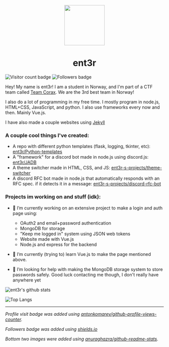 <p align="center">
  <img src="http://gravatar.com/avatar/708126e718f81d89e6daffba2b153c72.png?size=512&d=retro" align="center" width="128px" />
</p>

<h1 align="center">ent3r</h1>

![Visitor count badge](https://komarev.com/ghpvc/?username=ent3r) ![Followers badge](https://img.shields.io/github/followers/ent3r?label=Followers&style=flat)

Hey! My name is ent3r! I am a student in Norway, and I'm part of a CTF team called [Team Corax](https://corax.team). We are the 3rd best team in Norway!

I also do a lot of programming in my free time. I mostly program in node.js, HTML+CSS, JavaScript, and python. I also use frameworks every now and then. Mainly Vue.js.

I have also made a couple websites using [Jekyll](https://jekyllrb.com/)

### A couple cool things I've created:

- A repo with different python templates (flask, logging, tkinter, etc): [ent3r/Python-templates](https://github.com/ent3r/Python-templates)
- A "framework" for a discord bot made in node.js using discord.js: [ent3r/JADB](https://github.com/ent3r/JADB)
- A theme switcher made in HTML, CSS, and JS: [ent3r-s-projects/theme-switcher](https://github.com/ent3r-s-projects/theme-switcher)
- A discord RFC bot made in node.js that automatically responds with an RFC spec. if it detects it in a message: [ent3r-s-projects/discord-rfc-bot](https://github.com/ent3r-s-projects/discord-rfc-bot)

### Projects im working on and stuff (idk):

- 🔭 I’m currently working on an extensive project to make a login and auth page using:
  - OAuth2 and email+password authentication
  - MongoDB for storage
  - "Keep me logged in" system using JSON web tokens
  - Website made with Vue.js
  - Node.js and express for the backend

- 🌱 I’m currently (trying to) learn Vue.js to make the page mentioned above.

- 🤔 I’m looking for help with making the MongoDB storage system to store passwords safely. Good luck contacting me though, I don't really have anywhere yet


![ent3r's github stats](https://github-readme-stats.vercel.app/api?username=ent3r&count_private=true&include_all_commits=true&show_icons=true)

![Top Langs](https://github-readme-stats.vercel.app/api/top-langs/?username=ent3r&hide=roff&layout=compact)

----

*Profile visit badge was added using [antonkomarev/github-profile-views-counter](https://github.com/antonkomarev/github-profile-views-counter).*

*Followers badge was added using [shields.io](https://shields.io)*

*Bottom two images were added using [anuraghazra/github-readme-stats](https://github.com/anuraghazra/github-readme-stats).*

<!--
**ent3r/ent3r** is a ✨ _special_ ✨ repository because its `README.md` (this file) appears on your GitHub profile.

What's this? You are actually interested enough to go to the source of this readme? Well then you get a small bit of extra info


- 👯 I’m looking to collaborate on ...
- 💬 Ask me about ...
- 📫 How to reach me: Make an issue in this repo
- 😄 Pronouns: They/them or she/her
- ⚡ Fun fact: I am a bisexual demigirl!

-->
